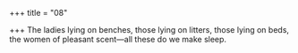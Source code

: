 +++
title = "08"

+++
The ladies lying on benches, those lying on litters, those lying on beds, the women of pleasant scent—all these do we make sleep.  